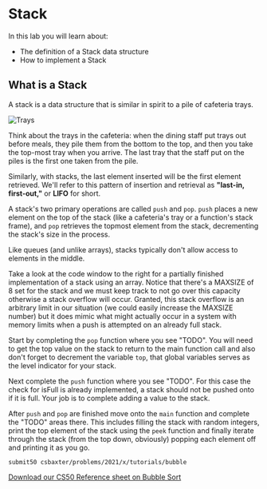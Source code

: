 # Stack

In this lab you will learn about:

- The definition of a Stack data structure
- How to implement a Stack 

## What is a Stack

A stack is a data structure that is similar in spirit to a pile of cafeteria trays.

![Trays](https://raw.githubusercontent.com/csbaxter/tutorials/2020/stack/trays.jpg)

Think about the trays in the cafeteria: when the dining staff put trays out before meals, they pile them from the bottom to the top, and then you take the top-most tray when you arrive. The last tray that the staff put on the piles is the first one taken from the pile.

Similarly, with stacks, the last element inserted will be the first element retrieved. We'll refer to this pattern of insertion and retrieval as **"last-in, first-out,"** or **LIFO** for short.


A stack's two primary operations are called `push` and `pop`. `push` places a new element on the top of the stack (like a cafeteria's tray or a function's stack frame), and `pop` retrieves the topmost element from the stack, decrementing the stack's size in the process.

Like queues (and unlike arrays), stacks typically don't allow access to elements in the middle.

Take a look at the code window to the right for a partially finished implementation of a stack using an array.  Notice that there's a MAXSIZE of 8 set for the stack and we must keep track to not go over this capacity otherwise a stack overflow will occur.  Granted, this stack overflow is an arbitrary limit in our situation (we could easily increase the MAXSIZE number) but it does mimic what might actually occur in a system with memory limits when a push is attempted on an already full stack.

Start by completing the `pop` function where you see "TODO".  You will need to get the top value on the stack to return to the main function call and also don't forget to decrement the variable `top`, that global variables serves as the level indicator for your stack.

Next complete the `push` function where you see "TODO".  For this case the check for isFull is already implemented, a stack should not be pushed onto if it is full.  Your job is to complete adding a value to the stack.

After `push` and `pop` are finished move onto the `main` function and complete the "TODO" areas there.  This includes filling the stack with random integers, print the top element of the stack using the `peek` function and finally iterate through the stack (from the top down, obviously) popping each element off and printing it as you go.


`submit50 csbaxter/problems/2021/x/tutorials/bubble`

[Download our CS50 Reference sheet on Bubble Sort](https://cs50.harvard.edu/ap/2020/assets/pdfs/bubble_sort.pdf)

